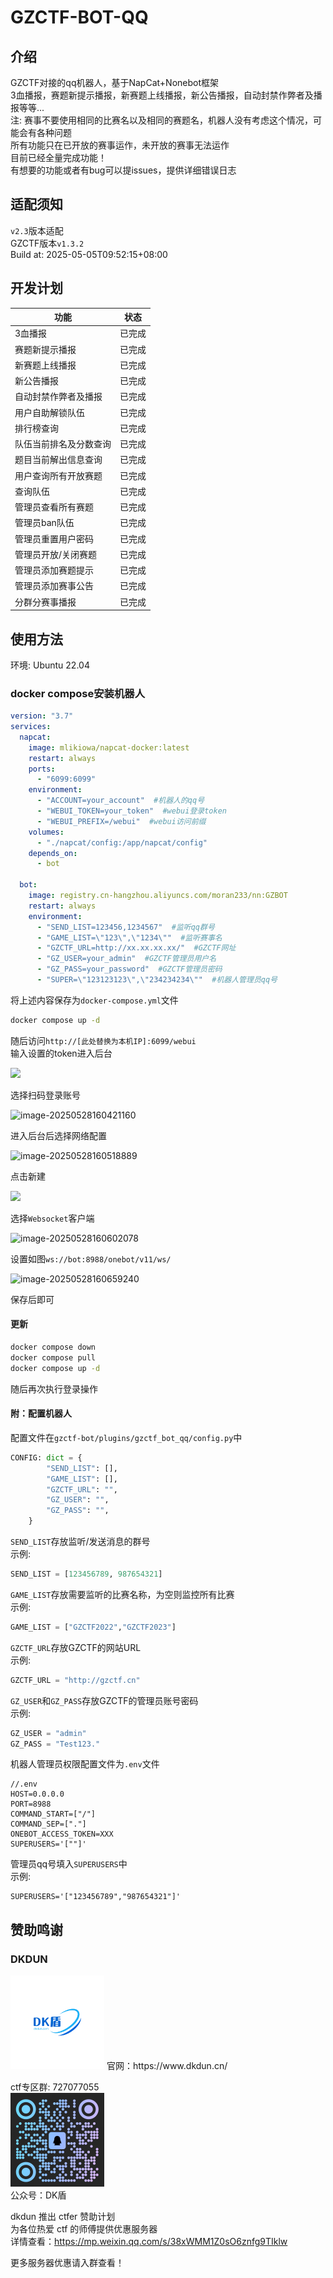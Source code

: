 # GZCTF-BOT-QQ 

## 介绍

GZCTF对接的qq机器人，基于NapCat+Nonebot框架  
3血播报，赛题新提示播报，新赛题上线播报，新公告播报，自动封禁作弊者及播报等等...  
注: 赛事不要使用相同的比赛名以及相同的赛题名，机器人没有考虑这个情况，可能会有各种问题  
所有功能只在已开放的赛事运作，未开放的赛事无法运作  
目前已经全量完成功能！  
有想要的功能或者有bug可以提issues，提供详细错误日志  

## 适配须知

`v2.3`版本适配  
GZCTF版本`v1.3.2`  
Build at: 2025-05-05T09:52:15+08:00

## 开发计划

| 功能                   | 状态   |
| ---------------------- | ------ |
| 3血播报                | 已完成 |
| 赛题新提示播报         | 已完成 |
| 新赛题上线播报         | 已完成 |
| 新公告播报             | 已完成 |
| 自动封禁作弊者及播报   | 已完成 |
| 用户自助解锁队伍       | 已完成 |
| 排行榜查询             | 已完成 |
| 队伍当前排名及分数查询 | 已完成 |
| 题目当前解出信息查询   | 已完成 |
| 用户查询所有开放赛题   | 已完成 |
| 查询队伍               | 已完成 |
| 管理员查看所有赛题     | 已完成 |
| 管理员ban队伍          | 已完成 |
| 管理员重置用户密码     | 已完成 |
| 管理员开放/关闭赛题    | 已完成 |
| 管理员添加赛题提示     | 已完成 |
| 管理员添加赛事公告     | 已完成 |
| 分群分赛事播报         | 已完成 |

## 使用方法

环境: Ubuntu 22.04

### docker compose安装机器人

```yaml
version: "3.7"
services:
  napcat:
    image: mlikiowa/napcat-docker:latest
    restart: always
    ports:
      - "6099:6099"
    environment:
      - "ACCOUNT=your_account"  #机器人的qq号
      - "WEBUI_TOKEN=your_token"  #webui登录token
      - "WEBUI_PREFIX=/webui"  #webui访问前缀
    volumes:
      - "./napcat/config:/app/napcat/config"
    depends_on:
      - bot

  bot:
    image: registry.cn-hangzhou.aliyuncs.com/moran233/nn:GZBOT
    restart: always
    environment:
      - "SEND_LIST=123456,1234567"  #监听qq群号
      - "GAME_LIST=\"123\",\"1234\""  #监听赛事名
      - "GZCTF_URL=http://xx.xx.xx.xx/"  #GZCTF网址
      - "GZ_USER=your_admin"  #GZCTF管理员用户名
      - "GZ_PASS=your_password"  #GZCTF管理员密码
      - "SUPER=\"123123123\",\"234234234\""  #机器人管理员qq号
```

将上述内容保存为`docker-compose.yml`文件  

```bash
docker compose up -d
```

随后访问`http://[此处替换为本机IP]:6099/webui`  
输入设置的token进入后台  

![](https://cdn.moran233.xyz/qddwbjROwf/029488e16b6dafda0be4d751b2c5cf6a/https://raw.githubusercontent.com/MoRan23/moran/main/image-20250528160323449.png)

选择扫码登录账号

![image-20250528160421160](https://cdn.moran233.xyz/qddwbjROwf/029488e16b6dafda0be4d751b2c5cf6a/https://raw.githubusercontent.com/MoRan23/moran/main/image-20250528160421160.png)

进入后台后选择网络配置

![image-20250528160518889](https://cdn.moran233.xyz/qddwbjROwf/029488e16b6dafda0be4d751b2c5cf6a/https://raw.githubusercontent.com/MoRan23/moran/main/image-20250528160518889.png)

点击新建

![](https://cdn.moran233.xyz/qddwbjROwf/029488e16b6dafda0be4d751b2c5cf6a/https://raw.githubusercontent.com/MoRan23/moran/main/image-20250528160537187.png)

选择`Websocket`客户端

![image-20250528160602078](https://cdn.moran233.xyz/qddwbjROwf/029488e16b6dafda0be4d751b2c5cf6a/https://raw.githubusercontent.com/MoRan23/moran/main/image-20250528160602078.png)

设置如图`ws://bot:8988/onebot/v11/ws/`

![image-20250528160659240](https://cdn.moran233.xyz/qddwbjROwf/029488e16b6dafda0be4d751b2c5cf6a/https://raw.githubusercontent.com/MoRan23/moran/main/image-20250528160659240.png)

保存后即可

#### 更新

```bash
docker compose down
docker compose pull
docker compose up -d
```

随后再次执行登录操作

#### 附：配置机器人

配置文件在`gzctf-bot/plugins/gzctf_bot_qq/config.py`中  

```python
CONFIG: dict = {
        "SEND_LIST": [],
        "GAME_LIST": [],
        "GZCTF_URL": "",
        "GZ_USER": "",
        "GZ_PASS": "",
    }
```

`SEND_LIST`存放监听/发送消息的群号  
示例:

```python
SEND_LIST = [123456789, 987654321]
```

`GAME_LIST`存放需要监听的比赛名称，为空则监控所有比赛  
示例:

```python
GAME_LIST = ["GZCTF2022","GZCTF2023"]
```

`GZCTF_URL`存放GZCTF的网站URL  
示例:

```python
GZCTF_URL = "http://gzctf.cn"
```

`GZ_USER`和`GZ_PASS`存放GZCTF的管理员账号密码  
示例:

```python
GZ_USER = "admin"
GZ_PASS = "Test123."
```

机器人管理员权限配置文件为`.env`文件

```
//.env
HOST=0.0.0.0
PORT=8988
COMMAND_START=["/"]
COMMAND_SEP=["."]
ONEBOT_ACCESS_TOKEN=XXX
SUPERUSERS='[""]'
```

管理员qq号填入`SUPERUSERS`中  
示例:

```
SUPERUSERS='["123456789","987654321"]'
```

## 赞助鸣谢

### DKDUN

<img src="https://raw.githubusercontent.com/MoRan23/moran/main/QQ%E5%9B%BE%E7%89%8720240630210148.png" alt="DKDUN 图标" width="150" height="150">
官网：https://www.dkdun.cn/  

ctf专区群: 727077055  
<img src="https://raw.githubusercontent.com/MoRan23/moran/main/20240630210630.png" alt="DKDUN-CTF QQ群" width="150" height="150">  
公众号：DK盾

dkdun 推出 ctfer 赞助计划  
为各位热爱 ctf 的师傅提供优惠服务器  
详情查看：https://mp.weixin.qq.com/s/38xWMM1Z0sO6znfg9TIklw

更多服务器优惠请入群查看！